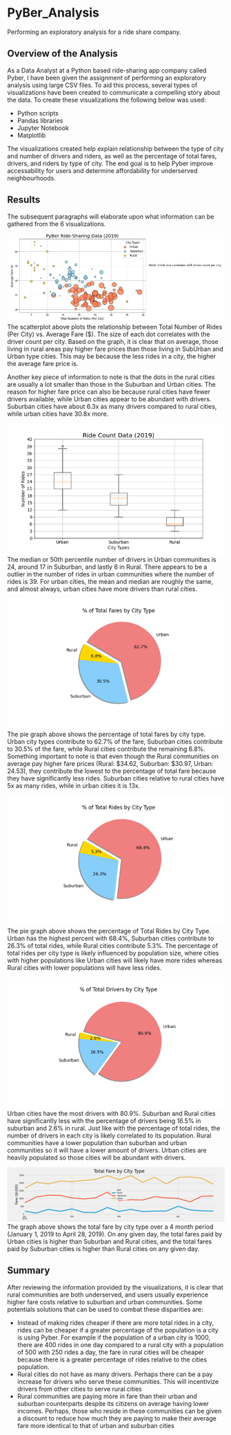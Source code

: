 # PyBer_Analysis
Performing an exploratory analysis for a ride share company.

## Overview of the Analysis
As a Data Analyst at a Python based ride-sharing app company called Pyber, I have been given the assignment of performing an exploratory analysis using large CSV files. To aid this process, several types of visualizations have been created to communicate a compelling story about the data. To create these visualizations the following below was used:
- Python scripts
- Pandas libraries
- Jupyter Notebook
- Matplotlib

The visualizations created help explain relationship between the type of city and number of drivers and riders, as well as the percentage of total fares, drivers, and riders by type of city. The end goal is to help Pyber improve accessability for users and determine affordability for underserved neighbourhoods.

## Results
The subsequent paragraphs will elaborate upon what information can be gathered from the 6 visualizations.

![image_name](https://github.com/Mugunthan24/PyBer_Analysis/blob/main/analysis/Fig1.png)
The scatterplot above plots the relationship between Total Number of Rides (Per City) vs. Average Fare ($). The size of each dot correlates with the driver count per city. Based on the graph, it is clear that on average, those living in rural areas pay higher fare prices than those living in SubUrban and Urban type cities. This may be because the less rides in a city, the higher the average fare price is. 

Another key piece of information to note is that the dots in the rural cities are usually a lot smaller than those in the Suburban and Urban cities. The reason for higher fare price can also be because rural cities have fewer drivers available, while Urban cities appear to be abundant with drivers. Suburban cities have about 6.3x as many drivers compared to rural cities, while urban cities have 30.8x more.

![image_name](https://github.com/Mugunthan24/PyBer_Analysis/blob/main/analysis/Fig2.png)
The median or 50th percentile number of drivers in Urban communities is 24, around 17 in Suburban, and lastly 6 in Rural. There appears to be a outlier in the number of rides in urban communities where the number of rides is 39. For urban cities, the mean and median are roughly the same, and almost always, urban cities have more drivers than rural cities. 

![image_name](https://github.com/Mugunthan24/PyBer_Analysis/blob/main/analysis/Fig3.png)
The pie graph above shows the percentage of total fares by city type. Urban city types contribute to 62.7% of the fare, Suburban cities contribute to 30.5% of the fare, while Rural cities contribute the remaining 6.8%. Something important to note is that even though the Rural communities on average pay higher fare prices (Rural: $34.62, Suburban: $30.97, Urban: 24.53), they contribute the lowest to the percentage of total fare because they have significantly less rides. Suburban cities relative to rural cities have 5x as many rides, while in urban cities it is 13x. 

![image_name](https://github.com/Mugunthan24/PyBer_Analysis/blob/main/analysis/Fig4.png)
The pie graph above shows the percentage of Total Rides by City Type. Urban has the highest percent with 68.4%, Suburban cities contribute to 26.3% of total rides, while Rural cities contribute 5.3%. The percentage of total rides per city type is likely influenced by population size, where cities with higher populations like Urban cities will likely have more rides whereas Rural cities with lower populations will have less rides.

![image_name](https://github.com/Mugunthan24/PyBer_Analysis/blob/main/analysis/Fig5.png)
Urban cities have the most drivers with 80.9%. Suburban and Rural cities have significantly less with the percentage of drivers being 16.5% in suburban and 2.6% in rural. Just like with the percentage of total rides, the number of drivers in each city is likely correlated to its population. Rural communities have a lower population than suburban and urban communities so it will have a lower amount of drivers. Urban cities are heavily populated so those cities will be abundant with drivers.

![image_name](https://github.com/Mugunthan24/PyBer_Analysis/blob/main/analysis/PyBer_fare_summary.png)
The graph above shows the total fare by city type over a 4 month period (January 1, 2019 to April 28, 2019). On any given day, the total fares paid by Urban cities is higher than Suburban and Rural cities, and the total fares paid by Suburban cities is higher than Rural cities on any given day.

## Summary
After reviewing the information provided by the visualizations, it is clear that rural communities are both underserved, and users usually experience higher fare costs relative to suburban and urban communities. Some potentials solutions that can be used to combat these disparities are:
- Instead of making rides cheaper if there are more total rides in a city, rides can be cheaper if a greater percentage of the population is a city is using Pyber. For example if the population of a urban city is 1000, there are 400 rides in one day compared to a rural city with a population of 500 with 250 rides a day, the fare in rural cities will be cheaper because there is a greater percentage of rides relative to the cities population.
- Rural cities do not have as many drivers. Perhaps there can be a pay increase for drivers who serve these communities. This will incentivize drivers from other cities to serve rural cities
- Rural communities are paying more in fare than their urban and suburban counterparts despite its citizens on average having lower incomes. Perhaps, those who reside in these communities can be given a discount to reduce how much they are paying to make their average fare more identical to that of urban and suburban cities